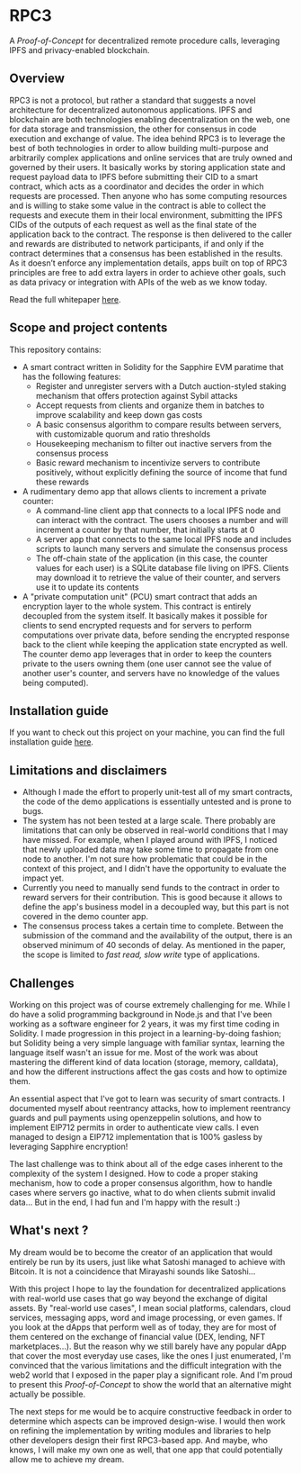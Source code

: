 # RPC3

A _Proof-of-Concept_ for decentralized remote procedure calls, leveraging IPFS and privacy-enabled blockchain.

## Overview

RPC3 is not a protocol, but rather a standard that suggests a novel architecture for decentralized autonomous
applications. IPFS and blockchain are both technologies enabling decentralization on the web, one for data storage and
transmission, the other for consensus in code execution and exchange of value. The idea behind RPC3 is to leverage the
best of both technologies in order to allow building multi-purpose and arbitrarily complex applications and online
services that are truly owned and governed by their users. It basically works by storing application state and request
payload data to IPFS before submitting their CID to a smart contract, which acts as a coordinator and decides the order
in which requests are processed. Then anyone who has some computing resources and is willing to stake some value in the
contract is able to collect the requests and execute them in their local environment, submitting the IPFS CIDs of the
outputs of each request as well as the final state of the application back to the contract. The response is then
delivered to the caller and rewards are distributed to network participants, if and only if the contract determines that
a consensus has been established in the results. As it doesn’t enforce any implementation details, apps built on top of
RPC3 principles are free to add extra layers in order to achieve other goals, such as data privacy or integration with
APIs of the web as we know today.

Read the full whitepaper [here](https://rpc3.mirayashi.me/RPC3.pdf).

## Scope and project contents

This repository contains:

- A smart contract written in Solidity for the Sapphire EVM paratime that has the following features:
  - Register and unregister servers with a Dutch auction-styled staking mechanism that offers protection against Sybil
    attacks
  - Accept requests from clients and organize them in batches to improve scalability and keep down gas costs
  - A basic consensus algorithm to compare results between servers, with customizable quorum and ratio thresholds
  - Housekeeping mechanism to filter out inactive servers from the consensus process
  - Basic reward mechanism to incentivize servers to contribute positively, without explicitly defining the source of
    income that fund these rewards
- A rudimentary demo app that allows clients to increment a private counter:
  - A command-line client app that connects to a local IPFS node and can interact with the contract. The users chooses a
    number and will increment a counter by that number, that initially starts at 0
  - A server app that connects to the same local IPFS node and includes scripts to launch many servers and simulate the
    consensus process
  - The off-chain state of the application (in this case, the counter values for each user) is a SQLite database file
    living on IPFS. Clients may download it to retrieve the value of their counter, and servers use it to update its
    contents
- A "private computation unit" (PCU) smart contract that adds an encryption layer to the whole system. This contract is
  entirely decoupled from the system itself. It basically makes it possible for clients to send encrypted requests and
  for servers to perform computations over private data, before sending the encrypted response back to the client while
  keeping the application state encrypted as well. The counter demo app leverages that in order to keep the counters
  private to the users owning them (one user cannot see the value of another user's counter, and servers have no
  knowledge of the values being computed).

## Installation guide

If you want to check out this project on your machine, you can find the full installation guide [here](./INSTALL.md).

## Limitations and disclaimers

- Although I made the effort to properly unit-test all of my smart contracts, the code of the demo applications is
  essentially untested and is prone to bugs.
- The system has not been tested at a large scale. There probably are limitations that can only be observed in
  real-world conditions that I may have missed. For example, when I played around with IPFS, I noticed that newly
  uploaded data may take some time to propagate from one node to another. I'm not sure how problematic that could be in
  the context of this project, and I didn't have the opportunity to evaluate the impact yet.
- Currently you need to manually send funds to the contract in order to reward servers for their contribution. This is
  good because it allows to define the app's business model in a decoupled way, but this part is not covered in the demo
  counter app.
- The consensus process takes a certain time to complete. Between the submission of the command and the availability of
  the output, there is an observed minimum of 40 seconds of delay. As mentioned in the paper, the scope is limited to
  _fast read, slow write_ type of applications.

## Challenges

Working on this project was of course extremely challenging for me. While I do have a solid programming background in
Node.js and that I've been working as a software engineer for 2 years, it was my first time coding in Solidity. I made
progression in this project in a learning-by-doing fashion; but Solidity being a very simple language with familiar
syntax, learning the language itself wasn't an issue for me. Most of the work was about mastering the different kind of
data location (storage, memory, calldata), and how the different instructions affect the gas costs and how to optimize
them.

An essential aspect that I've got to learn was security of smart contracts. I documented myself about reentrancy
attacks, how to implement reentrancy guards and pull payments using openzeppelin solutions, and how to implement EIP712
permits in order to authenticate view calls. I even managed to design a EIP712 implementation that is 100% gasless by
leveraging Sapphire encryption!

The last challenge was to think about all of the edge cases inherent to the complexity of the system I designed. How to
code a proper staking mechanism, how to code a proper consensus algorithm, how to handle cases where servers go
inactive, what to do when clients submit invalid data... But in the end, I had fun and I'm happy with the result :)

## What's next ?

My dream would be to become the creator of an application that would entirely be run by its users, just like what
Satoshi managed to achieve with Bitcoin. It is not a coincidence that Mirayashi sounds like Satoshi...

With this project I hope to lay the foundation for decentralized applications with real-world use cases that go way
beyond the exchange of digital assets. By "real-world use cases", I mean social platforms, calendars, cloud services,
messaging apps, word and image processing, or even games. If you look at the dApps that perform well as of today, they
are for most of them centered on the exchange of financial value (DEX, lending, NFT marketplaces...). But the reason why
we still barely have any popular dApp that cover the most everyday use cases, like the ones I just enumerated, I'm
convinced that the various limitations and the difficult integration with the web2 world that I exposed in the paper
play a significant role. And I'm proud to present this _Proof-of-Concept_ to show the world that an alternative might
actually be possible.

The next steps for me would be to acquire constructive feedback in order to determine which aspects can be improved
design-wise. I would then work on refining the implementation by writing modules and libraries to help other developers
design their first RPC3-based app. And maybe, who knows, I will make my own one as well, that one app that could
potentially allow me to achieve my dream.
